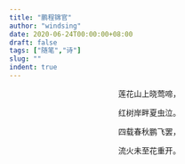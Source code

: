 ```yaml
---
title: "鹏程锦官"
author: "windsing"
date: 2020-06-24T00:00:00+08:00
draft: false
tags: ["随笔","诗"]
slug: ""
indent: true
---
```


<center>莲花山上晓莺啼，<p>
<center>红树岸畔夏虫泣。<p>
<center>四载春秋鹏飞罢，<p>
<center>流火未至花重开。<p>